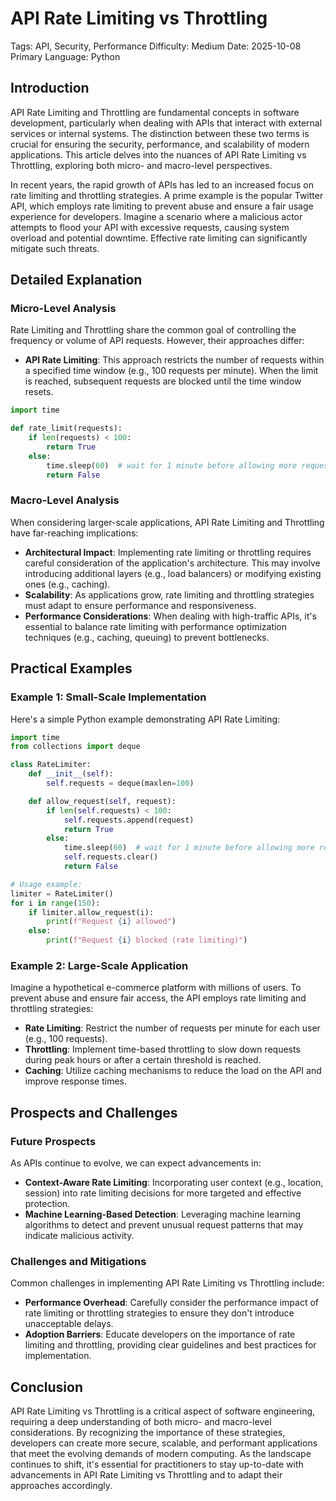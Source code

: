 # API Rate Limiting vs Throttling
Tags: API, Security, Performance
Difficulty: Medium
Date: 2025-10-08
Primary Language: Python

## Introduction

API Rate Limiting and Throttling are fundamental concepts in software development, particularly when dealing with APIs that interact with external services or internal systems. The distinction between these two terms is crucial for ensuring the security, performance, and scalability of modern applications. This article delves into the nuances of API Rate Limiting vs Throttling, exploring both micro- and macro-level perspectives.

In recent years, the rapid growth of APIs has led to an increased focus on rate limiting and throttling strategies. A prime example is the popular Twitter API, which employs rate limiting to prevent abuse and ensure a fair usage experience for developers. Imagine a scenario where a malicious actor attempts to flood your API with excessive requests, causing system overload and potential downtime. Effective rate limiting can significantly mitigate such threats.

## Detailed Explanation

### Micro-Level Analysis

Rate Limiting and Throttling share the common goal of controlling the frequency or volume of API requests. However, their approaches differ:

* **API Rate Limiting**: This approach restricts the number of requests within a specified time window (e.g., 100 requests per minute). When the limit is reached, subsequent requests are blocked until the time window resets.
```python
import time

def rate_limit(requests):
    if len(requests) < 100:
        return True
    else:
        time.sleep(60)  # wait for 1 minute before allowing more requests
        return False
```
### Macro-Level Analysis

When considering larger-scale applications, API Rate Limiting and Throttling have far-reaching implications:

* **Architectural Impact**: Implementing rate limiting or throttling requires careful consideration of the application's architecture. This may involve introducing additional layers (e.g., load balancers) or modifying existing ones (e.g., caching).
* **Scalability**: As applications grow, rate limiting and throttling strategies must adapt to ensure performance and responsiveness.
* **Performance Considerations**: When dealing with high-traffic APIs, it's essential to balance rate limiting with performance optimization techniques (e.g., caching, queuing) to prevent bottlenecks.

## Practical Examples

### Example 1: Small-Scale Implementation

Here's a simple Python example demonstrating API Rate Limiting:
```python
import time
from collections import deque

class RateLimiter:
    def __init__(self):
        self.requests = deque(maxlen=100)

    def allow_request(self, request):
        if len(self.requests) < 100:
            self.requests.append(request)
            return True
        else:
            time.sleep(60)  # wait for 1 minute before allowing more requests
            self.requests.clear()
            return False

# Usage example:
limiter = RateLimiter()
for i in range(150):
    if limiter.allow_request(i):
        print(f"Request {i} allowed")
    else:
        print(f"Request {i} blocked (rate limiting)")
```
### Example 2: Large-Scale Application

Imagine a hypothetical e-commerce platform with millions of users. To prevent abuse and ensure fair access, the API employs rate limiting and throttling strategies:

* **Rate Limiting**: Restrict the number of requests per minute for each user (e.g., 100 requests).
* **Throttling**: Implement time-based throttling to slow down requests during peak hours or after a certain threshold is reached.
* **Caching**: Utilize caching mechanisms to reduce the load on the API and improve response times.

## Prospects and Challenges

### Future Prospects

As APIs continue to evolve, we can expect advancements in:

* **Context-Aware Rate Limiting**: Incorporating user context (e.g., location, session) into rate limiting decisions for more targeted and effective protection.
* **Machine Learning-Based Detection**: Leveraging machine learning algorithms to detect and prevent unusual request patterns that may indicate malicious activity.

### Challenges and Mitigations

Common challenges in implementing API Rate Limiting vs Throttling include:

* **Performance Overhead**: Carefully consider the performance impact of rate limiting or throttling strategies to ensure they don't introduce unacceptable delays.
* **Adoption Barriers**: Educate developers on the importance of rate limiting and throttling, providing clear guidelines and best practices for implementation.

## Conclusion

API Rate Limiting vs Throttling is a critical aspect of software engineering, requiring a deep understanding of both micro- and macro-level considerations. By recognizing the importance of these strategies, developers can create more secure, scalable, and performant applications that meet the evolving demands of modern computing. As the landscape continues to shift, it's essential for practitioners to stay up-to-date with advancements in API Rate Limiting vs Throttling and to adapt their approaches accordingly.